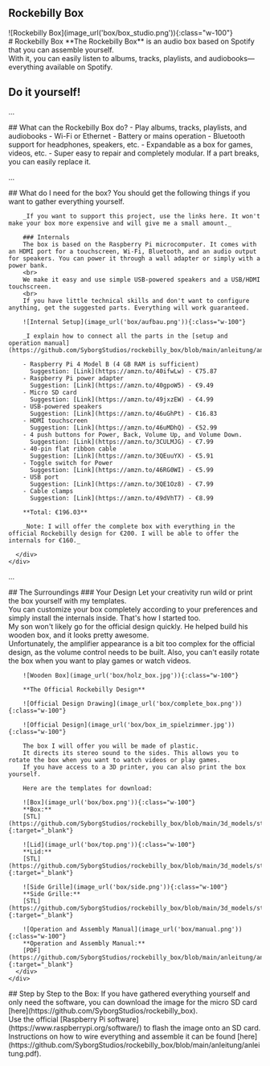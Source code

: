 ## Rockebilly Box

<section class="bg-yellow py-5">
  <div class="container">
    <div class="top-margin">
      <div class="row">
        <div class="col-12 col-lg-6">
          <div class="row">
            <div class="col-12">
              ![Rockebilly Box](image_url('box/box_studio.png')){:class="w-100"}
            </div>
          </div>
        </div>
        <div class="col-12 col-lg-5 pt-5">
          <div class="row">
            # Rockebilly Box
            **The Rockebilly Box** is an audio box based on Spotify that you can assemble yourself.
            <br>
            With it, you can easily listen to albums, tracks, playlists, and audiobooks—everything available on Spotify.
          </div>
        </div>
      </div>
    </div>
  </div>
</section>

## Do it yourself!

...

<section class="py-5">
  <div class="container">
    <div class="top-margin">
      <div class="row">
        <div class="col-12 col-lg-6">
          <div class="row">
            <div class="col-12">
              ## What can the Rockebilly Box do?
              - Play albums, tracks, playlists, and audiobooks
              - Wi-Fi or Ethernet
              - Battery or mains operation
              - Bluetooth support for headphones, speakers, etc.
              - Expandable as a box for games, videos, etc.
              - Super easy to repair and completely modular. If a part breaks, you can easily replace it.
            </div>
          </div>
        </div>
      </div>
    </div>
  </div>
</section>

...

<section class="bg-light py-5">
  <div class="container">
    <div class="row">
      <div class="col-12 col-lg-10">
        ## What do I need for the box?
        You should get the following things if you want to gather everything yourself.

        _If you want to support this project, use the links here. It won't make your box more expensive and will give me a small amount._

        ### Internals
        The box is based on the Raspberry Pi microcomputer. It comes with an HDMI port for a touchscreen, Wi-Fi, Bluetooth, and an audio output for speakers. You can power it through a wall adapter or simply with a power bank.
        <br>
        We make it easy and use simple USB-powered speakers and a USB/HDMI touchscreen.
        <br>
        If you have little technical skills and don't want to configure anything, get the suggested parts. Everything will work guaranteed.
        
        ![Internal Setup](image_url('box/aufbau.png')){:class="w-100"}
        
        _I explain how to connect all the parts in the [setup and operation manual](https://github.com/SyborgStudios/rockebilly_box/blob/main/anleitung/anleitung.pdf)._

        - Raspberry Pi 4 Model B (4 GB RAM is sufficient)
          Suggestion: [Link](https://amzn.to/40ifwLw) - €75.87
        - Raspberry Pi power adapter
          Suggestion: [Link](https://amzn.to/40gpoW5) - €9.49
        - Micro SD card
          Suggestion: [Link](https://amzn.to/49jxzEW) - €4.99
        - USB-powered speakers
          Suggestion: [Link](https://amzn.to/46uGhPt) - €16.83
        - HDMI touchscreen
          Suggestion: [Link](https://amzn.to/46uMDhQ) - €52.99
        - 4 push buttons for Power, Back, Volume Up, and Volume Down.
          Suggestion: [Link](https://amzn.to/3CULMJG) - €7.99
        - 40-pin flat ribbon cable
          Suggestion: [Link](https://amzn.to/3QEuuYX) - €5.91
        - Toggle switch for Power
          Suggestion: [Link](https://amzn.to/46RG0WI) - €5.99
        - USB port
          Suggestion: [Link](https://amzn.to/3QE1Oz8) - €7.99
        - Cable clamps
          Suggestion: [Link](https://amzn.to/49dVhT7) - €8.99
          
        **Total: €196.03**
        
        _Note: I will offer the complete box with everything in the official Rockebilly design for €200. I will be able to offer the internals for €160._

      </div>
    </div>
  </div>
</section>

...

<section class="py-5">
  <div class="container">
    <div class="row">
      <div class="col-12 col-lg-10">
        ## The Surroundings
        ### Your Design
        Let your creativity run wild or print the box yourself with my templates.
        <br>
        You can customize your box completely according to your preferences and simply install the internals inside. That's how I started too.
        <br>
        My son won't likely go for the official design quickly. He helped build his wooden box, and it looks pretty awesome.
        <br>
        Unfortunately, the amplifier appearance is a bit too complex for the official design, as the volume control needs to be built. Also, you can't easily rotate the box when you want to play games or watch videos.

        ![Wooden Box](image_url('box/holz_box.jpg')){:class="w-100"}
        
        **The Official Rockebilly Design**
        
        ![Official Design Drawing](image_url('box/complete_box.png')){:class="w-100"}
        
        ![Official Design](image_url('box/box_im_spielzimmer.jpg')){:class="w-100"}

        The box I will offer you will be made of plastic.
        It directs its stereo sound to the sides. This allows you to rotate the box when you want to watch videos or play games.
        If you have access to a 3D printer, you can also print the box yourself.

        Here are the templates for download:
        
        ![Box](image_url('box/box.png')){:class="w-100"}
        **Box:**
        [STL](https://github.com/SyborgStudios/rockebilly_box/blob/main/3d_models/stl/box.stl){:target="_blank"}

        ![Lid](image_url('box/top.png')){:class="w-100"}
        **Lid:**
        [STL](https://github.com/SyborgStudios/rockebilly_box/blob/main/3d_models/stl/top.stl){:target="_blank"}

        ![Side Grille](image_url('box/side.png')){:class="w-100"}
        **Side Grille:**
        [STL](https://github.com/SyborgStudios/rockebilly_box/blob/main/3d_models/stl/side.stl){:target="_blank"}

        ![Operation and Assembly Manual](image_url('box/manual.png')){:class="w-100"}
        **Operation and Assembly Manual:**
        [PDF](https://github.com/SyborgStudios/rockebilly_box/blob/main/anleitung/anleitung.pdf){:target="_blank"}
      </div>
    </div>
  </div>
</section>

<section class="bg-light py-5">
  <div class="container">
    <div class="row">
      ## Step by Step to the Box:
      If you have gathered everything yourself and only need the software, you can download the image for the micro SD card [here](https://github.com/SyborgStudios/rockebilly_box).
      <br>
      Use the official [Raspberry Pi software](https://www.raspberrypi.org/software/) to flash the image onto an SD card.
      <br>
      Instructions on how to wire everything and assemble it can be found [here](https://github.com/SyborgStudios/rockebilly_box/blob/main/anleitung/anleitung.pdf).
    </div>
  </div>
</section>
